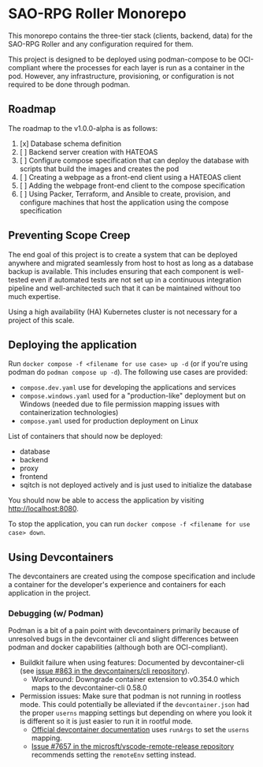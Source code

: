 # SAO-RPG Roller Monorepo

This monorepo contains the three-tier stack (clients, backend, data) for the SAO-RPG Roller and
any configuration required for them.

This project is designed to be deployed using podman-compose to be OCI-compliant where the processes
for each layer is run as a container in the pod. However, any infrastructure, provisioning, or
configuration is not required to be done through podman.

## Roadmap

The roadmap to the v1.0.0-alpha is as follows:

1. [x] Database schema definition
2. [ ] Backend server creation with HATEOAS
3. [ ] Configure compose specification that can deploy the database with scripts that build the
    images and creates the pod
4. [ ] Creating a webpage as a front-end client using a HATEOAS client
5. [ ] Adding the webpage front-end client to the compose specification
6. [ ] Using Packer, Terraform, and Ansible to create, provision, and configure machines that host
    the application using the compose specification

## Preventing Scope Creep

The end goal of this project is to create a system that can be deployed anywhere and migrated
seamlessly from host to host as long as a database backup is available. This includes ensuring that
each component is well-tested even if automated tests are not set up in a continuous integration
pipeline and well-architected such that it can be maintained without too much expertise.

Using a high availability (HA) Kubernetes cluster is not necessary for a project of this scale.

## Deploying the application

Run `docker compose -f <filename for use case> up -d` (or if you're using podman do
`podman compose up -d`). The following use cases are provided:

* `compose.dev.yaml` use for developing the applications and services
* `compose.windows.yaml` used for a "production-like" deployment but on Windows (needed due to file
    permission mapping issues with containerization technologies)
* `compose.yaml` used for production deployment on Linux

List of containers that should now be deployed:

* database
* backend
* proxy
* frontend
* sqitch is not deployed actively and is just used to initialize the database

You should now be able to access the application by visiting <http://localhost:8080>.

To stop the application, you can run `docker compose -f <filename for use case> down`.

## Using Devcontainers

The devcontainers are created using the compose specification and include a container for the
developer's experience and containers for each application in the project.

### Debugging (w/ Podman)

Podman is a bit of a pain point with devcontainers primarily because of unresolved bugs in the
devcontainer cli and slight differences between podman and docker capabilities (although both are
OCI-compliant).

* Buildkit failure when using features: Documented by devcontainer-cli (see [issue #863 in the
    devcontainers/cli repository](https://github.com/devcontainers/cli/issues/863)).
  * Workaround: Downgrade container extension to v0.354.0 which maps to the devcontainer-cli 0.58.0
* Permission issues: Make sure that podman is not running in rootless mode. This could potentially
    be alleviated if the `devcontainer.json` had the proper `userns` mapping settings but depending
    on where you look it is different so it is just easier to run it in rootful mode.
  * [Official devcontainer documentation](https://code.visualstudio.com/remote/advancedcontainers/docker-options)
      uses `runArgs` to set the `userns` mapping.
  * [Issue #7657 in the microsft/vscode-remote-release repository](https://github.com/microsoft/vscode-remote-release/issues/7657)
      recommends setting the `remoteEnv` setting instead.


